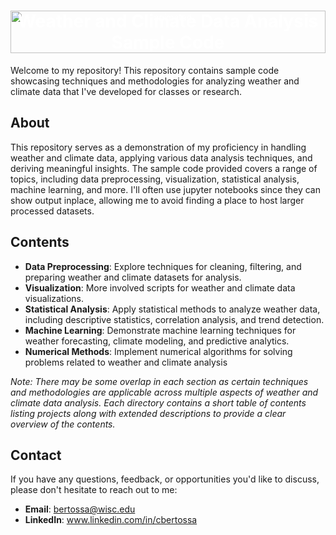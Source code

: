 <!DOCTYPE html>
<html>
<head>
  <style>
    .banner {
      position: relative;
      text-align: center;
      color: white; /* Set text color to white for better visibility */
    }
    .background {
      position: absolute;
      top: 0;
      left: 0;
      width: 100%;
      height: 100%;
      z-index: -1; /* Ensure the background stays behind other content */
    }
    h1 {
      position: relative; /* Ensure the title stays on top of the background */
      z-index: 1; /* Ensure the title stays on top of the background */
    }
  </style>
</head>
<body>
  <div class="banner">
    <img class="background" src="https://github.com/cdb227/bm3_forced_barotropic/blob/main/images/overview.gif" alt="animated" />
    <h1>Weather and Climate Data Analysis Sample Code</h1>
  </div>
</body>
</html>


Welcome to my repository! This repository contains sample code showcasing techniques and methodologies for analyzing weather and climate data that I've developed for classes or research.

## About

This repository serves as a demonstration of my proficiency in handling weather and climate data, applying various data analysis techniques, and deriving meaningful insights. The sample code provided covers a range of topics, including data preprocessing, visualization, statistical analysis, machine learning, and more. I'll often use jupyter notebooks since they can show output inplace, allowing me to avoid finding a place to host larger processed datasets.

## Contents

- **Data Preprocessing**: Explore techniques for cleaning, filtering, and preparing weather and climate datasets for analysis.
- **Visualization**: More involved scripts for weather and climate data visualizations.
- **Statistical Analysis**: Apply statistical methods to analyze weather data, including descriptive statistics, correlation analysis, and trend detection.
- **Machine Learning**: Demonstrate machine learning techniques for weather forecasting, climate modeling, and predictive analytics.
- **Numerical Methods**: Implement numerical algorithms for solving problems related to weather and climate analysis
  
_Note: There may be some overlap in each section as certain techniques and methodologies are applicable across multiple aspects of weather and climate data analysis.
Each directory contains a short table of contents listing projects along with extended descriptions to provide a clear overview of the contents._

## Contact

If you have any questions, feedback, or opportunities you'd like to discuss, please don't hesitate to reach out to me:

- **Email**: bertossa@wisc.edu
- **LinkedIn**: www.linkedin.com/in/cbertossa
